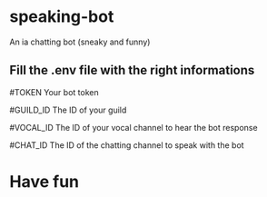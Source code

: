 # speaking-bot
An ia chatting bot (sneaky and funny)

## Fill the .env file with the right informations
#TOKEN
Your bot token

#GUILD_ID
The ID of your guild

#VOCAL_ID
The ID of your vocal channel to hear the bot response

#CHAT_ID
The ID of the chatting channel to speak with the bot

# Have fun
